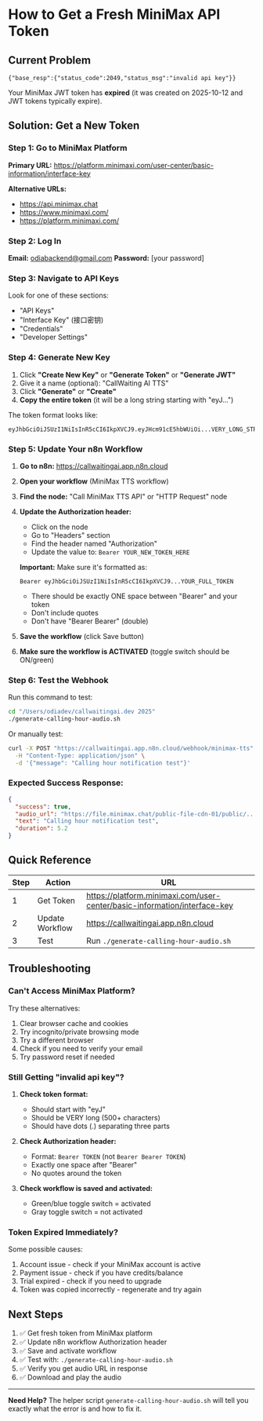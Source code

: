 # How to Get a Fresh MiniMax API Token

## Current Problem

```
{"base_resp":{"status_code":2049,"status_msg":"invalid api key"}}
```

Your MiniMax JWT token has **expired** (it was created on 2025-10-12 and JWT tokens typically expire).

## Solution: Get a New Token

### Step 1: Go to MiniMax Platform

**Primary URL:** https://platform.minimaxi.com/user-center/basic-information/interface-key

**Alternative URLs:**
- https://api.minimax.chat
- https://www.minimaxi.com/
- https://platform.minimaxi.com/

### Step 2: Log In

**Email:** odiabackend@gmail.com
**Password:** [your password]

### Step 3: Navigate to API Keys

Look for one of these sections:
- "API Keys"
- "Interface Key" (接口密钥)
- "Credentials"
- "Developer Settings"

### Step 4: Generate New Key

1. Click **"Create New Key"** or **"Generate Token"** or **"Generate JWT"**
2. Give it a name (optional): "CallWaiting AI TTS"
3. Click **"Generate"** or **"Create"**
4. **Copy the entire token** (it will be a long string starting with "eyJ...")

The token format looks like:
```
eyJhbGciOiJSUzI1NiIsInR5cCI6IkpXVCJ9.eyJHcm91cE5hbWUiOi...VERY_LONG_STRING...
```

### Step 5: Update Your n8n Workflow

1. **Go to n8n:** https://callwaitingai.app.n8n.cloud

2. **Open your workflow** (MiniMax TTS workflow)

3. **Find the node:** "Call MiniMax TTS API" or "HTTP Request" node

4. **Update the Authorization header:**
   - Click on the node
   - Go to "Headers" section
   - Find the header named "Authorization"
   - Update the value to: `Bearer YOUR_NEW_TOKEN_HERE`

   **Important:** Make sure it's formatted as:
   ```
   Bearer eyJhbGciOiJSUzI1NiIsInR5cCI6IkpXVCJ9...YOUR_FULL_TOKEN
   ```

   - There should be exactly ONE space between "Bearer" and your token
   - Don't include quotes
   - Don't have "Bearer Bearer" (double)

5. **Save the workflow** (click Save button)

6. **Make sure the workflow is ACTIVATED** (toggle switch should be ON/green)

### Step 6: Test the Webhook

Run this command to test:

```bash
cd "/Users/odiadev/callwaitingai.dev 2025"
./generate-calling-hour-audio.sh
```

Or manually test:

```bash
curl -X POST "https://callwaitingai.app.n8n.cloud/webhook/minimax-tts" \
  -H "Content-Type: application/json" \
  -d '{"message": "Calling hour notification test"}'
```

### Expected Success Response:

```json
{
  "success": true,
  "audio_url": "https://file.minimax.chat/public-file-cdn-01/public/.../audio_12345.mp3",
  "text": "Calling hour notification test",
  "duration": 5.2
}
```

## Quick Reference

| Step | Action | URL |
|------|--------|-----|
| 1 | Get Token | https://platform.minimaxi.com/user-center/basic-information/interface-key |
| 2 | Update Workflow | https://callwaitingai.app.n8n.cloud |
| 3 | Test | Run `./generate-calling-hour-audio.sh` |

## Troubleshooting

### Can't Access MiniMax Platform?

Try these alternatives:
1. Clear browser cache and cookies
2. Try incognito/private browsing mode
3. Try a different browser
4. Check if you need to verify your email
5. Try password reset if needed

### Still Getting "invalid api key"?

1. **Check token format:**
   - Should start with "eyJ"
   - Should be VERY long (500+ characters)
   - Should have dots (.) separating three parts

2. **Check Authorization header:**
   - Format: `Bearer TOKEN` (not `Bearer Bearer TOKEN`)
   - Exactly one space after "Bearer"
   - No quotes around the token

3. **Check workflow is saved and activated:**
   - Green/blue toggle switch = activated
   - Gray toggle switch = not activated

### Token Expired Immediately?

Some possible causes:
1. Account issue - check if your MiniMax account is active
2. Payment issue - check if you have credits/balance
3. Trial expired - check if you need to upgrade
4. Token was copied incorrectly - regenerate and try again

## Next Steps

1. ✅ Get fresh token from MiniMax platform
2. ✅ Update n8n workflow Authorization header
3. ✅ Save and activate workflow
4. ✅ Test with: `./generate-calling-hour-audio.sh`
5. ✅ Verify you get audio URL in response
6. ✅ Download and play the audio

---

**Need Help?** The helper script `generate-calling-hour-audio.sh` will tell you exactly what the error is and how to fix it.
